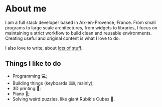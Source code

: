 
# About me

I am a full stack developer based in Aix-en-Provence, France. From small programs to large scale architectures, from 
widgets to libraries, I focus on maintaining a strict workflow to build clean and reusable environments.
Creating useful and original content is what I love to do.

I also love to write, about [lots of stuff](https://www.alexisphilip.fr/blog).

## Things I like to do

- Programming 💻;
- Building things (keyboards ⌨, mainly);
- 3D printing 🛌;
- Piano 🎹;
- Solving weird puzzles, like giant Rubik's Cubes 🎲. 